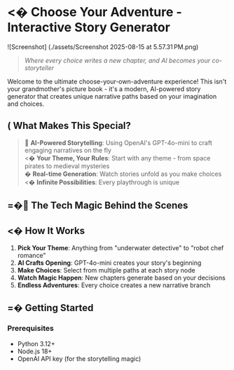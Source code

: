 # <� Choose Your Adventure - Interactive Story Generator

![Screenshot] (./assets/Screenshot 2025-08-15 at 5.57.31 PM.png)

> *Where every choice writes a new chapter, and AI becomes your co-storyteller*

Welcome to the ultimate choose-your-own-adventure experience! This isn't your grandmother's picture book - it's a modern, AI-powered story generator that creates unique narrative paths based on your imagination and choices.

## ( What Makes This Special?

> **AI-Powered Storytelling**: Using OpenAI's GPT-4o-mini to craft engaging narratives on the fly  
<� **Your Theme, Your Rules**: Start with any theme - from space pirates to medieval mysteries  
� **Real-time Generation**: Watch stories unfold as you make choices  
<� **Infinite Possibilities**: Every playthrough is unique  

## =� The Tech Magic Behind the Scenes

## <� How It Works

1. **Pick Your Theme**: Anything from "underwater detective" to "robot chef romance"
2. **AI Crafts Opening**: GPT-4o-mini creates your story's beginning
3. **Make Choices**: Select from multiple paths at each story node
4. **Watch Magic Happen**: New chapters generate based on your decisions
5. **Endless Adventures**: Every choice creates a new narrative branch

## =� Getting Started

### Prerequisites
- Python 3.12+
- Node.js 18+
- OpenAI API key (for the storytelling magic)